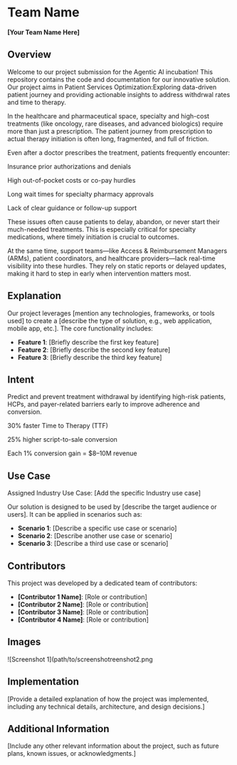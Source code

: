 # Team Name
**[Your Team Name Here]**

## Overview
Welcome to our project submission for the Agentic AI incubation! This repository contains the code and documentation for our innovative solution. Our project aims in Patient Services Optimization:Exploring data-driven patient journey and providing actionable insights to address withdrwal rates and time to therapy.

In the healthcare and pharmaceutical space, specialty and high-cost treatments (like oncology, rare diseases, and advanced biologics) require more than just a prescription. The patient journey from prescription to actual therapy initiation is often long, fragmented, and full of friction.

Even after a doctor prescribes the treatment, patients frequently encounter:

Insurance prior authorizations and denials

High out-of-pocket costs or co-pay hurdles

Long wait times for specialty pharmacy approvals

Lack of clear guidance or follow-up support

These issues often cause patients to delay, abandon, or never start their much-needed treatments. This is especially critical for specialty medications, where timely initiation is crucial to outcomes.

At the same time, support teams—like Access & Reimbursement Managers (ARMs), patient coordinators, and healthcare providers—lack real-time visibility into these hurdles. They rely on static reports or delayed updates, making it hard to step in early when intervention matters most.

## Explanation
Our project leverages [mention any technologies, frameworks, or tools used] to create a [describe the type of solution, e.g., web application, mobile app, etc.]. The core functionality includes:
- **Feature 1**: [Briefly describe the first key feature]
- **Feature 2**: [Briefly describe the second key feature]
- **Feature 3**: [Briefly describe the third key feature]

## Intent
Predict and prevent treatment withdrawal by identifying high-risk patients, HCPs, and payer-related barriers early to improve adherence and conversion.

30% faster Time to Therapy (TTF)

25% higher script-to-sale conversion

Each 1% conversion gain = $8–10M revenue 


## Use Case
Assigned Industry Use Case:
[Add the specific Industry use case]
 
Our solution is designed to be used by [describe the target audience or users]. It can be applied in scenarios such as:
- **Scenario 1**: [Describe a specific use case or scenario]
- **Scenario 2**: [Describe another use case or scenario]
- **Scenario 3**: [Describe a third use case or scenario]

## Contributors
This project was developed by a dedicated team of contributors:
- **[Contributor 1 Name]**: [Role or contribution]
- **[Contributor 2 Name]**: [Role or contribution]
- **[Contributor 3 Name]**: [Role or contribution]
- **[Contributor 4 Name]**: [Role or contribution]

## Images
![Screenshot 1](path/to/screenshotreenshot2.png

## Implementation
[Provide a detailed explanation of how the project was implemented, including any technical details, architecture, and design decisions.]

## Additional Information
[Include any other relevant information about the project, such as future plans, known issues, or acknowledgments.]
